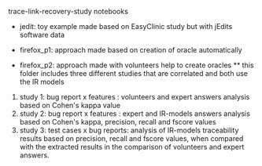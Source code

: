 trace-link-recovery-study notebooks

* jedit: toy example made based on EasyClinic study but with jEdits software data

* firefox_p1: approach made based on creation of oracle automatically

* firefox_p2: approach made with volunteers help to create oracles
 ** this folder includes three different studies that are correlated and both use the IR models
 
 1. study 1: bug report x features : volunteers and expert answers analysis based on Cohen's kappa value
 2. study 2: bug report x features : expert and IR-models answers analysis based on Cohen's kappa, precision, recall and fscore values
 3. study 3: test cases x bug reports: analysis of IR-models traceability results based on precision, recall and fscore values, when compared with the extracted results in the comparison of volunteers and expert answers.
